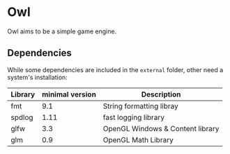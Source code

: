 # Owl

Owl aims to be a simple game engine.

## Dependencies

While some dependencies are included in the `external` folder, other need a system's installation:

  | Library       | minimal version | Description                      |
  |---------------|-----------------|----------------------------------|
  | fmt           | 9.1             | String formatting libray         |
  | spdlog        | 1.11            | fast logging library             |
  | glfw          | 3.3             | OpenGL Windows & Content library |
  | glm           | 0.9             | OpenGL Math Library              |


